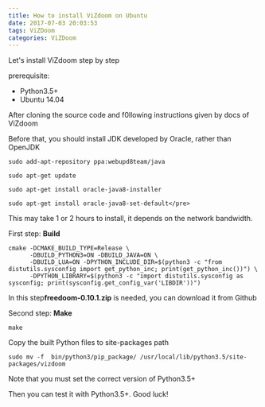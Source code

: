 ```yaml
---
title: How to install ViZdoom on Ubuntu
date: 2017-07-03 20:03:53
tags: ViZDoom
categories: ViZDoom
---
```


Let's install ViZdoom step by step

prerequisite:

* Python3.5+
* Ubuntu 14.04

After cloning the source code and f0llowing instructions given by docs of ViZdoom

Before that, you should install JDK developed by Oracle, rather than OpenJDK

```shell
sudo add-apt-repository ppa:webupd8team/java

sudo apt-get update

sudo apt-get install oracle-java8-installer

sudo apt-get install oracle-java8-set-default</pre>
```

This may take 1 or 2 hours to install, it depends on the network bandwidth.

First step: **Build**

```shell
cmake -DCMAKE_BUILD_TYPE=Release \
      -DBUILD_PYTHON3=ON -DBUILD_JAVA=ON \
      -DBUILD_LUA=ON -DPYTHON_INCLUDE_DIR=$(python3 -c "from distutils.sysconfig import get_python_inc; print(get_python_inc())") \
      -DPYTHON_LIBRARY=$(python3 -c "import distutils.sysconfig as sysconfig; print(sysconfig.get_config_var('LIBDIR'))")
```

In this step**freedoom-0.10.1.zip** is needed, you can download it from Github 

Second step: **Make**

```shell
make
```

Copy the built Python files to site-packages path
```shell
sudo mv -f  bin/python3/pip_package/ /usr/local/lib/python3.5/site-packages/vizdoom
```

Note that you must set the correct version of Python3.5+

Then you can test it with Python3.5+. Good luck!
